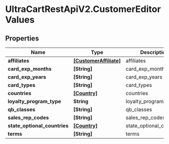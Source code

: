 # UltraCartRestApiV2.CustomerEditorValues

## Properties
Name | Type | Description | Notes
------------ | ------------- | ------------- | -------------
**affiliates** | [**[CustomerAffiliate]**](CustomerAffiliate.md) | affiliates | [optional] 
**card_exp_months** | **[String]** | card_exp_months | [optional] 
**card_exp_years** | **[String]** | card_exp_years | [optional] 
**card_types** | **[String]** | card_types | [optional] 
**countries** | [**[Country]**](Country.md) | countries | [optional] 
**loyalty_program_type** | **String** | loyalty_program_type | [optional] 
**qb_classes** | **[String]** | qb_classes | [optional] 
**sales_rep_codes** | **[String]** | sales_rep_codes | [optional] 
**state_optional_countries** | [**[Country]**](Country.md) | state_optional_countries | [optional] 
**terms** | **[String]** | terms | [optional] 


